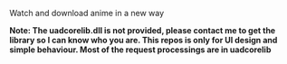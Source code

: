 Watch and download anime in a new way


<b> Note: The uadcorelib.dll is not provided, please contact me to get the library so I can know who you are. This repos is only for UI design and simple behaviour. Most of the request processings are in uadcorelib </b>
